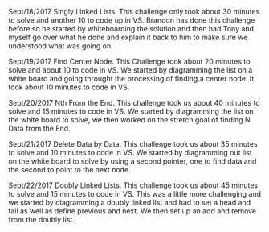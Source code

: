 ﻿Sept/18/2017 Singly Linked Lists.  This challenge only took about 30 minutes to solve and another 10 to code
up in VS. Brandon has done this challenge before so he started by whiteboarding the solution and then
had Tony and myself go over what he done and explain it back to him to make sure we understood what was
going on.

Sept/19/2017 Find Center Node.  This Challenge took about 20 minutes to solve and about 10 to code in VS. We
started by diagramming the list on a white board and going throught the processing of finding a center node. It took
about 10 minutes to code in VS.

Sept/20/2017 Nth From the End.  This challenge took us about 40 minutes to solve and 15 minutes to code in VS.  We started
by diagramming the list on the white board to solve, we then worked on the stretch goal of finding N Data from the End.

Sept/21/2017 Delete Data by Data.  This challenge took us about 35 minutes to solve and 10 minutes to code in VS. We started
by diagramming out list on the white board to solve by using a second pointer, one to find data and the second to point to the next node.

Sept/22/2017 Doubly Linked Lists.  This challenge took us about 45 minutes to solve and 15 minutes to code in VS.  This was a little more
challenging and we started by diagramming a doubly linked list and had to set a head and tail as well as define previous and next. We then
set up an add and remove from the doubly list.
